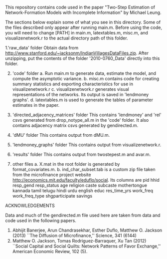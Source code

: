 This repository contains code used in the paper "Two-Step Estimation of Network-Formation Models with Incomplete Information" by Michael Leung. 

The sections below explain some of what you see in this directory. Some of the files described only appear after running main.m. Before using the code, you will need to change [PATH] in main.m, latextables.m, misc.m, and visualizenetwork.r to the actual directory path of this folder. 

1.'raw_data' folder
Obtain data from http://www.stanford.edu/~jacksonm/IndianVillagesDataFiles.zip. After unzipping, put the contents of the folder '2010-0760_Data' directly into this folder.

2. 'code' folder
a. Run main.m to generate data, estimate the model, and compute the asymptotic variance. 
b. misc.m contains code for creating summary statistics and exporting characteristics for use in visualizenetwork.r
c. visualizenetwork.r generates visual representations of the networks. Its output is saved in 'lendmoney graphs'.
d. latextables.m is used to generate the tables of parameter estimates in the paper.

3. 'directed_adjacency_matrices' folder
This contains 'lendmoney' and 'rel' csvs generated from drop_notype_all.m in the 'code' folder. It also contains adjacency matrix csvs generated by gendirected.m.

4. 'dMU' folder
This contains output from dMU.m.

5. 'lendmoney_graphs' folder
This contains output from visualizenetwork.r.

6. 'results' folder
This contains output from twostepest.m and avar.m.

7. other files
a. X.mat in the root folder is generated by format_covariates.m.
b. ind_char_subset.tab is a custom zip file taken from the microfinance project website http://economics.mit.edu/faculty/eduflo/social. Its columns are pid hhid resp_gend resp_status age religion caste subcaste mothertongue kannada tamil telugu hindi urdu english educ res_time_yrs work_freq work_freq_type shgparticipate savings


ACKNOWLEDGEMENTS

Data and much of the gendirected.m file used here are taken from data and code used in the following papers.
1. Abhijit Banerjee, Arun Chandrasekhar, Esther Duflo, Matthew O. Jackson (2013) ``The Diffusion of Microfinance,'' Science, 341 (6144)
2. Matthew O. Jackson, Tomas Rodriguez-Barraquer, Xu Tan (2012) ``Social Capital and Social Quilts: Network Patterns of Favor Exchange,'' American Economic Review, 102 (5).
